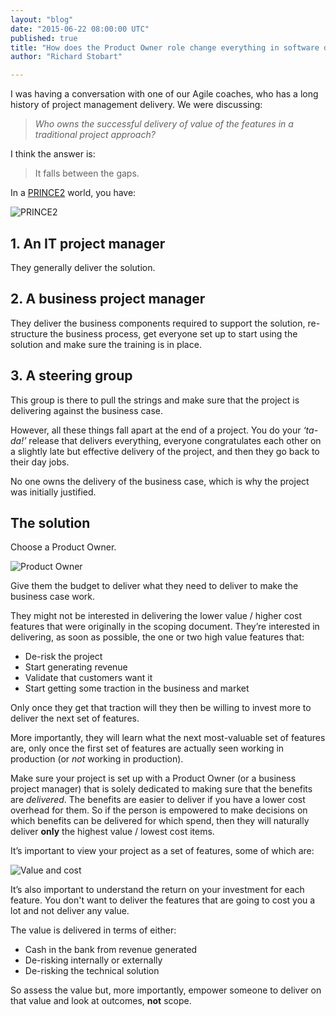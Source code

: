 ```yaml
---
layout: "blog"
date: "2015-06-22 08:00:00 UTC"
published: true
title: "How does the Product Owner role change everything in software delivery?"
author: "Richard Stobart"

---
```


I was having a conversation with one of our Agile coaches, who has a long history of project management delivery. We were discussing:  


> _Who owns the successful delivery of value of the features in a traditional project approach?_  


I think the answer is:  


> It falls between the gaps.

 
 In a [PRINCE2](https://www.prince2.com) world, you have:

![PRINCE2](http://bit.ly/1Ml9VHn)

## 1. An IT project manager
 They generally deliver the solution.  
  

## 2. A business project manager
 They deliver the business components required to support the solution, re-structure the business process, get everyone set up to start using the solution and make sure the training is in place.  
  

## 3. A steering group
 This group is there to pull the strings and make sure that the project is delivering against the business case.  
  


However, all these things fall apart at the end of a project. You do your _‘ta-da!’_ release that delivers everything, everyone congratulates each other on a slightly late but effective delivery of the project, and then they go back to their day jobs.  


No one owns the delivery of the business case, which is why the project was initially justified.  
  

## The solution


Choose a Product Owner.  

![Product Owner](http://bit.ly/1BKwHCk)

 

Give them the budget to deliver what they need to deliver to make the business case work.  


They might not be interested in delivering the lower value / higher cost features that were originally in the scoping document. They’re interested in delivering, as soon as possible, the one or two high value features that:  


* De-risk the project* Start generating revenue* Validate that customers want it* Start getting some traction in the business and market

Only once they get that traction will they then be willing to invest more to deliver the next set of features.  


More importantly, they will learn what the next most-valuable set of features are, only once the first set of features are actually seen working in production (or _not_ working in production).  


Make sure your project is set up with a Product Owner (or a business project manager) that is solely dedicated to making sure that the benefits are _delivered_. The benefits are easier to deliver if you have a lower cost overhead for them. So if the person is empowered to make decisions on which benefits can be delivered for which spend, then they will naturally deliver **only** the highest value / lowest cost items.  


It’s important to view your project as a set of features, some of which are:  

![Value and cost](http://bit.ly/1GksEUs)

 

It’s also important to understand the return on your investment for each feature. You don't want to deliver the features that are going to cost you a lot and not deliver any value.  


The value is delivered in terms of either:

* Cash in the bank from revenue generated* De-risking internally or externally* De-risking the technical solution

So assess the value but, more importantly, empower someone to deliver on that value and look at outcomes, **not** scope.
